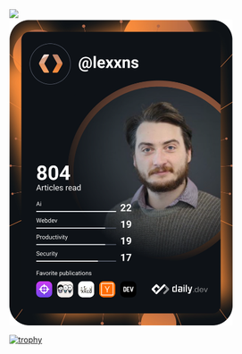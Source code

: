 <div id="badges">
  <a href="https://linkedin.com/in/jordan-aspinall">
    <img src="https://img.shields.io/badge/LinkedIn-blue?logo=linkedin&logoColor=white&style=for-the-badge"/>
  </a>
</div>

<img src="https://github.com/lexxns/lexxns/blob/main/devcard.svg" width="400" alt="Jordan Aspinall's Dev Card"/>

[![trophy](https://github-profile-trophy.vercel.app/?username=lexxns&theme=dracula&title=-Stars,-Followers,-PullRequest,-Issues,-Reviews)](https://github.com/lexxns/github-profile-trophy)

<!-- my-badges start -->
<!-- my-badges end -->
